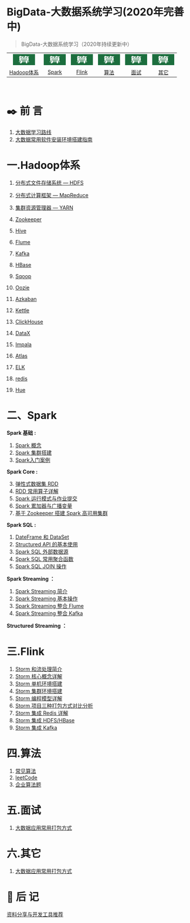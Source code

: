 # BigData-大数据系统学习(2020年完善中)

> BigData-大数据系统学习（2020年持续更新中）

<table>
    <tr align="center">
      <th><img width="60px" src="picture/002.jpg"></th>
      <th><img width="60px" src="picture/002.jpg"></th>
      <th><img width="60px" src="picture/002.jpg"></th>
      <th><img width="60px"  src="picture/002.jpg"></th>
      <th><img width="60px" src="picture/002.jpg"></th>
      <th><img width="60px" src="picture/002.jpg"></th>
    <tr>
  <td align="center"><a href="https://github.com/bigdata2018/BigData#%E4%BA%8Chadoop%E4%BD%93%E7%B3%BB">Hadoop体系</a></td>
  <td align="center"><a href="https://github.com/bigdata2018/BigData/blob/master/README.md#%E4%B8%89spark">Spark</a></td>
  <td align="center"><a href="# 四.Flink">Flink</a></td>
  <td align="center"><a href="https://github.com/bigdata2018/BigData/tree/master#%E4%BA%94%E7%AE%97%E6%B3%95">算法</a></td>
  <td align="center"><a href="# 六.面试">面试</a></td>
  <td align="center"><a href="# 七.其它">其它</a></td>
</table>


<br/>

# :black_nib: 前  言

1. [大数据学习路线](#)    
2. [大数据常用软件安装环境搭建指南](https://github.com/bigdata2018/BigData/blob/master/notes/%E5%A4%A7%E6%95%B0%E6%8D%AE%E8%BD%AF%E4%BB%B6%E5%AE%89%E8%A3%85%E5%8F%8A%E7%8E%AF%E5%A2%83%E6%90%AD%E5%BB%BA.md)

# 

# 一.Hadoop体系

1. [分布式文件存储系统 — HDFS](#)

2. [分布式计算框架 — MapReduce](#)

3. [集群资源管理器 — YARN](#)

4. [Zookeeper](#)

5. [Hive](https://github.com/heibaiying/BigData-Notes/blob/master/notes/Hive常用DDL操作.md)

6. [Flume](https://github.com/heibaiying/BigData-Notes/blob/master/notes/Hive分区表和分桶表.md)

7. [Kafka](https://github.com/heibaiying/BigData-Notes/blob/master/notes/Hive视图和索引.md)

8. [HBase](https://github.com/heibaiying/BigData-Notes/blob/master/notes/Hive常用DML操作.md)

9. [Sqoop](https://github.com/heibaiying/BigData-Notes/blob/master/notes/Hive数据查询详解.md)

10. [Oozie](https://github.com/321cto/Java-for-Algorithms/blob/master/note/%E7%AE%97%E6%B3%95001.md#01%E5%AD%97%E7%AC%A6%E7%BB%9F%E8%AE%A1)

11. [Azkaban](https://github.com/321cto/Java-for-Algorithms/blob/master/note/%E7%AE%97%E6%B3%95001.md#02%E5%86%92%E6%B3%A1%E6%8E%92%E5%BA%8F)

12. [Kettle](https://github.com/heibaiying/BigData-Notes/blob/master/notes/HiveCLI和Beeline命令行的基本使用.md)

13. [ClickHouse](https://github.com/heibaiying/BigData-Notes/blob/master/notes/Hive常用DDL操作.md)

14. [DataX](https://github.com/heibaiying/BigData-Notes/blob/master/notes/Hive分区表和分桶表.md)

15. [Impala](https://github.com/heibaiying/BigData-Notes/blob/master/notes/Hive视图和索引.md)

16. [Atlas](https://github.com/heibaiying/BigData-Notes/blob/master/notes/Hive常用DML操作.md)

17. [ELK](https://github.com/heibaiying/BigData-Notes/blob/master/notes/Hive数据查询详解.md)

18. [redis](https://github.com/heibaiying/BigData-Notes/blob/master/notes/Hive数据查询详解.md)

19. [Hue](https://github.com/heibaiying/BigData-Notes/blob/master/notes/Hive数据查询详解.md)

    

# 二、Spark

**Spark 基础 :**

1. [Spark 概念](https://github.com/bigdata2018/BigData/blob/master/notes/Spark%20%E6%A6%82%E5%BF%B5.md)
2. [Spark 集群搭建](https://github.com/heibaiying/BigData-Notes/blob/master/notes/installation/Spark开发环境搭建.md)
3. [Spark入门案例](https://github.com/heibaiying/BigData-Notes/blob/master/notes/Spark_RDD.md)

**Spark Core :**

3. [弹性式数据集 RDD](https://github.com/heibaiying/BigData-Notes/blob/master/notes/Spark_RDD.md)
4. [RDD 常用算子详解](https://github.com/heibaiying/BigData-Notes/blob/master/notes/Spark_Transformation和Action算子.md)
5. [Spark 运行模式与作业提交](https://github.com/heibaiying/BigData-Notes/blob/master/notes/Spark部署模式与作业提交.md)
6. [Spark 累加器与广播变量](https://github.com/heibaiying/BigData-Notes/blob/master/notes/Spark累加器与广播变量.md)
7. [基于 Zookeeper 搭建 Spark 高可用集群](https://github.com/heibaiying/BigData-Notes/blob/master/notes/installation/Spark集群环境搭建.md)

**Spark SQL :**

1. [DateFrame 和 DataSet ](https://github.com/heibaiying/BigData-Notes/blob/master/notes/SparkSQL_Dataset和DataFrame简介.md)
2. [Structured API 的基本使用](https://github.com/heibaiying/BigData-Notes/blob/master/notes/Spark_Structured_API的基本使用.md)
3. [Spark SQL 外部数据源](https://github.com/heibaiying/BigData-Notes/blob/master/notes/SparkSQL外部数据源.md)
4. [Spark SQL 常用聚合函数](https://github.com/heibaiying/BigData-Notes/blob/master/notes/SparkSQL常用聚合函数.md)
5. [Spark SQL JOIN 操作](https://github.com/heibaiying/BigData-Notes/blob/master/notes/SparkSQL联结操作.md)

**Spark Streaming ：**

1. [Spark Streaming 简介](https://github.com/heibaiying/BigData-Notes/blob/master/notes/Spark_Streaming与流处理.md)
2. [Spark Streaming 基本操作](https://github.com/heibaiying/BigData-Notes/blob/master/notes/Spark_Streaming基本操作.md)
3. [Spark Streaming 整合 Flume](https://github.com/heibaiying/BigData-Notes/blob/master/notes/Spark_Streaming整合Flume.md)
4. [Spark Streaming 整合 Kafka](https://github.com/heibaiying/BigData-Notes/blob/master/notes/Spark_Streaming整合Kafka.md)

**Structured Streaming ：**

# 三.Flink

1. [Storm 和流处理简介](https://github.com/heibaiying/BigData-Notes/blob/master/notes/Storm和流处理简介.md)
2. [Storm 核心概念详解](https://github.com/heibaiying/BigData-Notes/blob/master/notes/Storm核心概念详解.md)
3. [Storm 单机环境搭建](https://github.com/heibaiying/BigData-Notes/blob/master/notes/installation/Storm单机环境搭建.md)
4. [Storm 集群环境搭建](https://github.com/heibaiying/BigData-Notes/blob/master/notes/installation/Storm集群环境搭建.md)
5. [Storm 编程模型详解](https://github.com/heibaiying/BigData-Notes/blob/master/notes/Storm编程模型详解.md)
6. [Storm 项目三种打包方式对比分析](https://github.com/heibaiying/BigData-Notes/blob/master/notes/Storm三种打包方式对比分析.md)
7. [Storm 集成 Redis 详解](https://github.com/heibaiying/BigData-Notes/blob/master/notes/Storm集成Redis详解.md)
8. [Storm 集成 HDFS/HBase](https://github.com/heibaiying/BigData-Notes/blob/master/notes/Storm集成HBase和HDFS.md)
9. [Storm 集成 Kafka](https://github.com/heibaiying/BigData-Notes/blob/master/notes/Storm集成Kakfa.md)




# 四.算法

1. [常见算法](https://github.com/bigdata2018/BigData/blob/master/Algorithm-notes/%E5%B8%B8%E8%A7%81%E7%AE%97%E6%B3%95.md) 
2. [leetCode](https://github.com/heibaiying/BigData-Notes/blob/master/notes/大数据应用常用打包方式.md) 
3. [企业算法题](https://github.com/heibaiying/BigData-Notes/blob/master/notes/大数据应用常用打包方式.md) 



# 五.面试

1. [大数据应用常用打包方式](https://github.com/heibaiying/BigData-Notes/blob/master/notes/大数据应用常用打包方式.md)



# 六.其它

1. [大数据应用常用打包方式](https://github.com/heibaiying/BigData-Notes/blob/master/notes/大数据应用常用打包方式.md)





# :bookmark_tabs: 后  记

[资料分享与开发工具推荐](https://github.com/heibaiying/BigData-Notes/blob/master/notes/资料分享与工具推荐.md)
